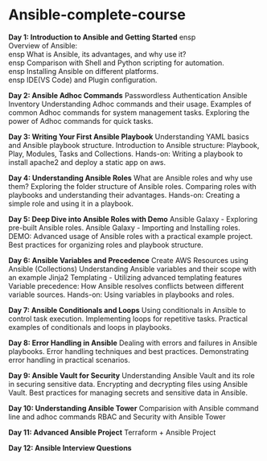 # Ansible-complete-course

**Day 1: Introduction to Ansible and Getting Started**
  ensp <br />Overview of Ansible: <br />
  ensp What is Ansible, its advantages, and why use it?<br />
  ensp Comparison with Shell and Python scripting for automation.<br />
  ensp Installing Ansible on different platforms.<br />
  ensp IDE(VS Code) and Plugin configuration.<br />

**Day 2: Ansible Adhoc Commands**
Passwordless Authentication
Ansible Inventory
Understanding Adhoc commands and their usage.
Examples of common Adhoc commands for system management tasks.
Exploring the power of Adhoc commands for quick tasks.

**Day 3: Writing Your First Ansible Playbook**
Understanding YAML basics and Ansible playbook structure.
Introduction to Ansible structure: Playbook, Play, Modules, Tasks and Collections.
Hands-on: Writing a playbook to install apache2 and deploy a static app on aws.

**Day 4: Understanding Ansible Roles**
What are Ansible roles and why use them?
Exploring the folder structure of Ansible roles.
Comparing roles with playbooks and understanding their advantages.
Hands-on: Creating a simple role and using it in a playbook.

**Day 5: Deep Dive into Ansible Roles with Demo**
Ansible Galaxy - Exploring pre-built Ansible roles.
Ansible Galaxy - Importing and Installing roles.
DEMO: Advanced usage of Ansible roles with a practical example project.
Best practices for organizing roles and playbook structure.

**Day 6: Ansible Variables and Precedence**
Create AWS Resources using Ansible (Collections)
Understanding Ansible variables and their scope with an example
Jinja2 Templating - Utilizing advanced templating features
Variable precedence: How Ansible resolves conflicts between different variable sources.
Hands-on: Using variables in playbooks and roles.

**Day 7: Ansible Conditionals and Loops**
Using conditionals in Ansible to control task execution.
Implementing loops for repetitive tasks.
Practical examples of conditionals and loops in playbooks.

**Day 8: Error Handling in Ansible**
Dealing with errors and failures in Ansible playbooks.
Error handling techniques and best practices.
Demonstrating error handling in practical scenarios.

**Day 9: Ansible Vault for Security**
Understanding Ansible Vault and its role in securing sensitive data.
Encrypting and decrypting files using Ansible Vault.
Best practices for managing secrets and sensitive data in Ansible.

**Day 10: Understanding Ansible Tower**
Comparision with Ansible command line and adhoc commands
RBAC and Security with Ansible Tower

**Day 11: Advanced Ansible Project**
Terraform + Ansible Project

**Day 12: Ansible Interview Questions**
